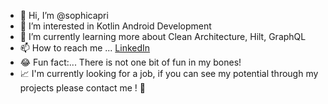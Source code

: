 - 👋 Hi, I’m @sophicapri
- 👀 I’m interested in Kotlin Android Development
- 🌱 I’m currently learning more about Clean Architecture, Hilt, GraphQL
- 📫 How to reach me ... [LinkedIn](https://www.linkedin.com/in/sophi-capri/)
- 😂 Fun fact:... There is not one bit of fun in my bones! 
- 📈 I'm currently looking for a job, if you can see my potential through my projects please contact me ! 🙂
